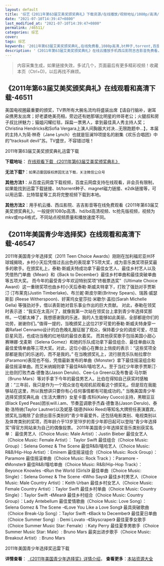 ```yaml
---
layout: default
title: '综艺《2011年第63届艾美奖颁奖典礼》下载资源/在线播放/视频地址/1080p/高清/蓝光'
date: "2021-07-10T14:39:47+0800"
last_modified_at: "2021-07-10T14:39:47+0800"
permalink: /46511/
categories: 综艺
cover:
tags: 综艺
keywords: '2011年第63届艾美奖颁奖典礼,在线免费看,1080p高清,bt种子,torrent,百度云盘,magnet,磁力链,迅雷下载资源'
description: '《2011年第63届艾美奖颁奖典礼》在线云播放手机西瓜影院吉吉影音免费看，1080p高清bd/hd未删减完整版和tc抢先枪版，mkv/mp4格式，附带bt/torrent种子、magnet/磁力链、百度云盘、网盘资源迅雷下载链接'
---
```


>内容采集生成，如果链接失效，多试几个，页面最后有更多精彩视频！收藏本页（Ctrl+D)，以后再找不麻烦。


## 《2011年第63届艾美奖颁奖典礼》在线观看和高清下载-46511

美国电视圈最重要的颁奖，TV界所有大腕名流均将盛装出席【请自行脑补，谢耳朵携男友出席；好老婆绝美亮相，旁边还有她那堪比明星的帅哥老公；火腿叔和房子叔比拼魅力；猫姐闪耀红毯，踩扁一票男人，拿到最佳真人秀主持人奖；Christina Hendricks和Sofia Vergara上演人间胸器大对决...无限跑题中...】，本届的主持人为简·林奇（Jane Lynch）也就是狂澜19项提名的剧集《欢乐合唱团》中的&ldquo;tracksuit devil”苏。TV盛世，不容错过哦！


2011年第63届艾美奖颁奖典礼迅雷下载

**下载地址**： [在线观看下载 《2011年第63届艾美奖颁奖典礼》](https://www.993dy.com//vod-detail-id-3333.html) 


**无法下载?**：`如果迅雷因版权原因无法下载，关注微信公众号 `

**其他方法1**：从百度云网盘下载视频，百度云网盘支持在线观看，非会员有限制，如果能找到迅雷下载链接、bt/torrent种子、magnet磁力链接、e2dk链接等，可以用迅雷、比特彗星等工具将完整视频下载到本地。

**其他方法2**：用手机云播、西瓜影院、吉吉影音等在线免费观看《2011年第63届艾美奖颁奖典礼》，一般提供1080p高清、hd/bd高清视频、tc抢先版视频，视频为mkv或mp4格式，不同站点视频质量和播放速度不同。


## 《2011年美国青少年选择奖》在线观看和高清下载-46547

2011年美国青少年选择奖（2011 Teen Choice Awards）刚刚在加利福尼亚州环球城揭晓，乡村小天后凭借过去出色的表现拿下5项大奖，成为音乐类奖项获奖最多的歌手。在颁奖礼上，泰勒&middot;斯威夫特成功拿下最佳女艺人、最佳乡村艺人以及凭借热门单曲《Mean》和《Back to December》最佳乡村单曲和最佳突破单曲等五项大奖。 而今年的最受青少年欢迎特别奖项“终极票选奖”（Ultimate Choice Award）这一重磅奖项也由乡村小天后泰勒&middot;斯威夫特拿下，打败了强劲对手贾斯汀·汀布莱克(Justin Timberlake)、布兰妮·斯皮尔斯(Britney Spears)、瑞茜&middot;威瑟斯彭 (Reese Witherspoon)、好莱坞女星莎拉·米歇尔&middot;盖拉(Sarah Michelle Gella) 等强劲对手，借以表彰她对音乐事业作出的巨大贡献。 对此，泰勒在领奖时表示道：&ldquo;我实在太高兴了，就像我第一次站在领奖台上拿到青少年选择奖那样。一切都太棒了，我想感谢我的乐迷，我的人生能够如此美丽，全部都是你们的功劳，谢谢你们。&rdquo;值得一提的，当晚颁奖上这位21岁可爱的泰勒·斯威夫特身穿一袭Rafael Cennamo设计的白色晚礼服征服了观众，保持着少女的调皮可爱，尽显巨星风范，也成功当晚的红地毯的最佳衣着奖。 而其他获奖歌手包括美国小甜心赛琳娜&middot;戈麦斯（Selena Gomez）和她的乐队成功拿下最佳组合、最佳单曲以及最佳爱情单曲等三项大奖。对此，这位小甜心在舞台上俏皮的表示：&ldquo;这些奖项全部都是我们的乐迷的，而不是我的。&rdquo; 在当晚颁奖礼上，流行朋克乐队帕拉摩尔(Paramore)表现也不俗，凭借最新发布的单曲《Monster》拿下最佳摇滚组合和最佳摇滚单曲。而艾米纳姆则拿下最佳R&B/嘻哈艺人。至于当红少年歌手贾斯汀·比伯则打败杰森&middot;德鲁洛(Jason Derulo)、Cee-Lo Green以及布鲁诺&middot;马尔斯（Bruno Mars）等对手拿下今年的最佳男艺人。比伯在得知自己获奖时感触道：&ldquo;三年前，我只是作为一个观众坐在电视机前观看这个颁奖礼。但是现在我能够站在这里，所以我想讲只要你有心任何事情都有可能成功的。&rdquo; 当晚美国青少年选择奖颁奖典礼由《生活大爆炸》女星卡蕾&middot;库科(Kaley Cuoco)主持，黑眼豆豆(Black Eyed Peas)团长will.i.am、节奏蓝调歌手杰森&middot;德鲁洛(Jason Derulo)、泰勒&middot;洛特纳(Taylor Lautner)以及妮基·瑞德(Nikki Reed)等知名大牌担任表演嘉宾，颁奖礼当晚除了会颁出音乐类别的&ldquo;青少年最爱外，还包括电影类别、电视类别以及体育类别的奖项，而年龄介乎13岁至19岁的青少年即日起可以登陆“青少年选择奖&rdquo;得官方网站来为自己的偶像投票。 2011年美国青少年选择奖音乐类别获奖名单： 最佳男艺人（Choice Music: Male Artist）：Justin Bieber 最佳女艺人（Choice Music: Female Artist）： Taylor Swift 最佳组合（Choice Music: Group）：Selena Gomez & The Scene 最佳R&B/嘻哈艺人（Choice Music: R&B/Hip-Hop Artist）：Eminem 最佳摇滚组合（Choice Music: Rock Group）：Paramore 最佳摇滚单曲（Choice Music: Rock Track ）：Paramore - 《Monster》 最佳R&B/嘻哈单曲（Choice Music: R&B/Hip-Hop Track）：Beyonce Knowles -《Run the World (Girls)》 最佳单曲（Choice Music: Single）：Selena Gomez & The Scene -《Who Says》 最佳乡村男艺人（Choice Music: Male Country Artist）：Keith Urban 最佳乡村女艺人（Choice Music: Female Country Artist）：Taylor Swift 最佳乡村单曲（Choice Music: Country Single）：Taylor Swift -《Mean》 最佳乡村组合（Choice Music: Country Group）：Lady Antebellum 最佳爱情歌曲（Choice Music: Love Song）：Selena Gomez & The Scene -《Love You Like a Love Song》 最具突破歌曲（Choice Break-Up Song）：Taylor Swift -《Back to December》 最佳夏日单曲（Choice Summer Song）: Demi Lovato -《Skyscraper》 最佳夏季女歌手（Choice Summer Music Star: Female）: Katy Perry 最佳夏季男歌手（Choice Summer Music Star: Male）: Bruno Mars 最突出进步歌手（Choice Music: Breakout Artist）: Bruno Mars


2011年美国青少年选择奖迅雷下载

**详情查看**： [《2011年美国青少年选择奖》详情介绍](/movie/46547/)， **查看更多**：[本站资源大全](/movie/t/all/)

